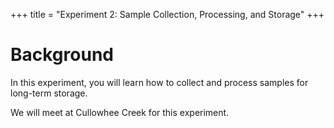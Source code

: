 +++
title = "Experiment 2: Sample Collection, Processing, and Storage"
+++

# Background

In this experiment, you will learn how to collect and process samples for long-term storage.

We will meet at Cullowhee Creek for this experiment.

